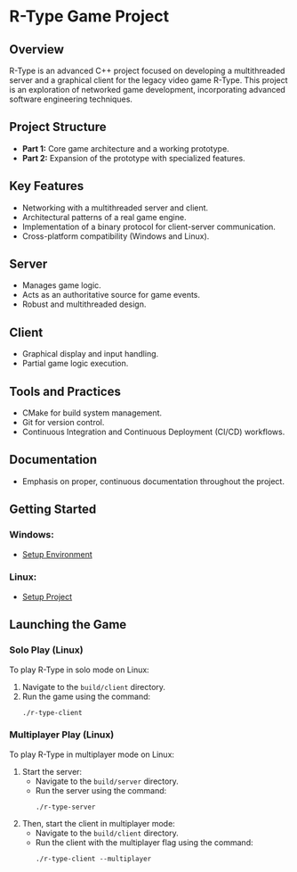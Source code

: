 # R-Type Game Project

## Overview
R-Type is an advanced C++ project focused on developing a multithreaded server and a graphical client for the legacy video game R-Type. This project is an exploration of networked game development, incorporating advanced software engineering techniques.

## Project Structure
- **Part 1:** Core game architecture and a working prototype.
- **Part 2:** Expansion of the prototype with specialized features.

## Key Features
- Networking with a multithreaded server and client.
- Architectural patterns of a real game engine.
- Implementation of a binary protocol for client-server communication.
- Cross-platform compatibility (Windows and Linux).

## Server
- Manages game logic.
- Acts as an authoritative source for game events.
- Robust and multithreaded design.

## Client
- Graphical display and input handling.
- Partial game logic execution.

## Tools and Practices
- CMake for build system management.
- Git for version control.
- Continuous Integration and Continuous Deployment (CI/CD) workflows.

## Documentation
- Emphasis on proper, continuous documentation throughout the project.

## Getting Started

### Windows:
- [Setup Environment](docs/WindowsInitialSetup.md)

### Linux:
- [Setup Project](docs/InitDependancies.md)

## Launching the Game

### Solo Play (Linux)
To play R-Type in solo mode on Linux:
1. Navigate to the `build/client` directory.
2. Run the game using the command:
   ```
   ./r-type-client
   ```

### Multiplayer Play (Linux)
To play R-Type in multiplayer mode on Linux:
1. Start the server:
   - Navigate to the `build/server` directory.
   - Run the server using the command:
     ```
     ./r-type-server
     ```
2. Then, start the client in multiplayer mode:
   - Navigate to the `build/client` directory.
   - Run the client with the multiplayer flag using the command:
     ```
     ./r-type-client --multiplayer
     ```

